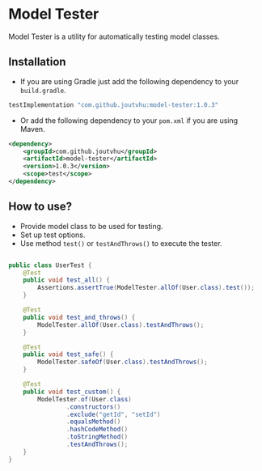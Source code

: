 # Model Tester

Model Tester is a utility for automatically testing model classes.

## Installation

- If you are using Gradle just add the following dependency to your `build.gradle`.

```groovy
testImplementation "com.github.joutvhu:model-tester:1.0.3"
```

- Or add the following dependency to your `pom.xml` if you are using Maven.

```xml
<dependency>
    <groupId>com.github.joutvhu</groupId>
    <artifactId>model-tester</artifactId>
    <version>1.0.3</version>
    <scope>test</scope>
</dependency>
```

## How to use?

- Provide model class to be used for testing.
- Set up test options.
- Use method `test()` or `testAndThrows()` to execute the tester.

```java

public class UserTest {
    @Test
    public void test_all() {
        Assertions.assertTrue(ModelTester.allOf(User.class).test());
    }

    @Test
    public void test_and_throws() {
        ModelTester.allOf(User.class).testAndThrows();
    }

    @Test
    public void test_safe() {
        ModelTester.safeOf(User.class).testAndThrows();
    }

    @Test
    public void test_custom() {
        ModelTester.of(User.class)
                .constructors()
                .exclude("getId", "setId")
                .equalsMethod()
                .hashCodeMethod()
                .toStringMethod()
                .testAndThrows();
    }
}
```
